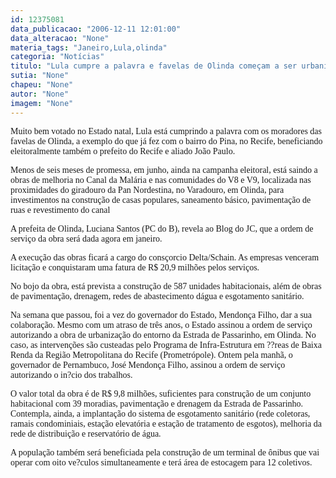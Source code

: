 ```yaml
---
id: 12375081
data_publicacao: "2006-12-11 12:01:00"
data_alteracao: "None"
materia_tags: "Janeiro,Lula,olinda"
categoria: "Notícias"
titulo: "Lula cumpre a palavra e favelas de Olinda começam a ser urbanizadas agora em janeiro"
sutia: "None"
chapeu: "None"
autor: "None"
imagem: "None"
---
```

<p><P><FONT face=Verdana>Muito bem votado no Estado natal, Lula está cumprindo a palavra com os moradores das favelas de Olinda, a exemplo do que já fez com o bairro do Pina, no Recife, beneficiando eleitoralmente também o prefeito do Recife e aliado João Paulo.</FONT></P></p>
<p><P><FONT face=Verdana>Menos de seis meses de promessa, em junho, ainda na campanha eleitoral, está saindo a obras de melhoria no Canal da Malária e nas comunidades do V8 e V9, localizada nas proximidades do giradouro da Pan Nordestina, no Varadouro, em Olinda, para investimentos na construção de casas populares, saneamento básico, pavimentação de ruas e revestimento do canal</FONT></P></p>
<p><P><FONT face=Verdana>A prefeita de Olinda, Luciana Santos (PC do B), revela ao Blog do JC, que a ordem de serviço da obra será dada agora em janeiro.</FONT></P></p>
<p><P><FONT face=Verdana>A execução das obras ficará a cargo do consçorcio Delta/Schain. As empresas venceram licitação e conquistaram uma fatura de R$ 20,9 milhões pelos serviços.</FONT></P></p>
<p><P><FONT face=Verdana>No bojo da obra, está prevista a construção de 587 unidades habitacionais, além de obras de pavimentação, drenagem, redes de abastecimento dágua e esgotamento sanitário.</FONT></P></p>
<p><P><FONT face=Verdana>Na semana que passou, foi a vez do governador do Estado, Mendonça Filho, dar a sua colaboração. Mesmo com um atraso de três anos, o Estado assinou a ordem de serviço autorizando</FONT><FONT face=Verdana> a obra de urbanização do entorno da Estrada de Passarinho, em Olinda. No caso, as intervenções são custeadas pelo Programa de Infra-Estrutura em ??reas de Baixa Renda da Região Metropolitana do Recife (Prometrópole). Ontem pela manhã, o governador de Pernambuco, José Mendonça Filho, assinou a ordem de serviço autorizando o in?cio dos trabalhos. </FONT></P></p>
<p><P><FONT face=Verdana>O valor total da obra é de R$ 9,8 milhões, suficientes para construção de um conjunto habitacional com 39 moradias, pavimentação e drenagem da Estrada de Passarinho. Contempla, ainda, a implantação do sistema de esgotamento sanitário (rede coletoras, ramais condominiais, estação elevatória e estação de tratamento de esgotos), melhoria da rede de distribuição e reservatório de água. </FONT></P></p>
<p><P><FONT face=Verdana>A população também será beneficiada pela construção de um terminal de ônibus que vai operar com oito ve?culos simultaneamente e terá área de estocagem para 12 coletivos.</FONT></P> </p>
